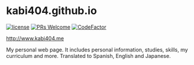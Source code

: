 # kabi404.github.io

[![license](https://img.shields.io/github/license/mashape/apistatus.svg)](https://github.com/kabi404/kabi404.github.io/blob/master/LICENSE)
[![PRs Welcome](https://img.shields.io/badge/PRs-welcome-brightgreen.svg)](http://makeapullrequest.com)
[![CodeFactor](https://www.codefactor.io/repository/github/kabi404/kabi404.github.io/badge)](https://www.codefactor.io/repository/github/kabi404/kabi404.github.io)

http://www.kabi404.me

My personal web page.
It includes personal information, studies, skills, my curriculum and more.
Translated to Spanish, English and Japanese.
